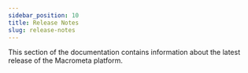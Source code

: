 ```yaml
---
sidebar_position: 10
title: Release Notes
slug: release-notes
---
```


This section of the documentation contains information about the latest release of the Macrometa platform.